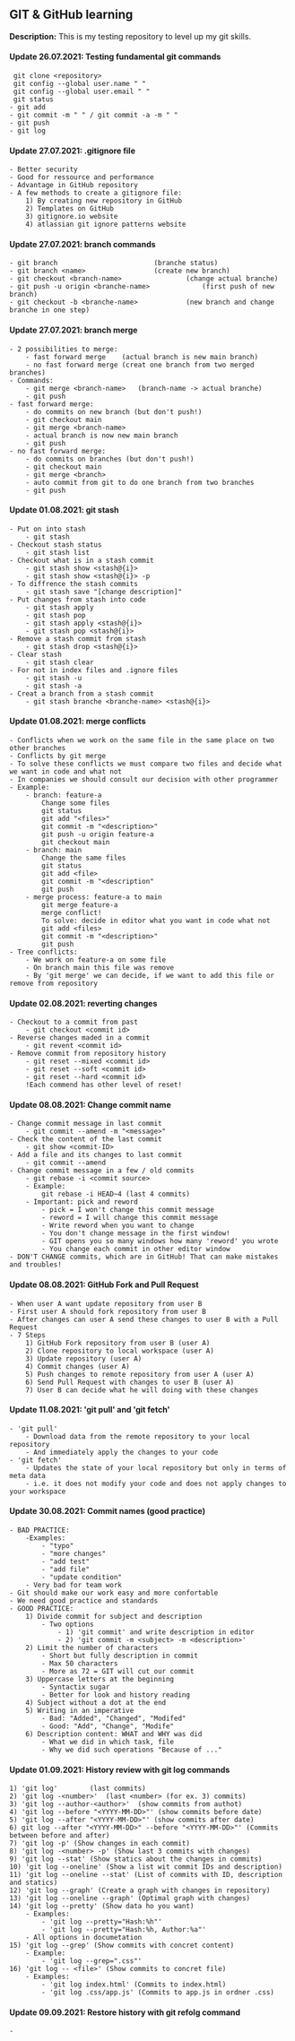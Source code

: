 <h2> GIT & GitHub learning </h2>

**Description:**
This is my testing repository to level up my git skills.

<h4>Update 26.07.2021: Testing fundamental git commands</h4>

	 git clone <repository>
	 git config --global user.name " "
	 git config --global user.email " "
	 git status
	- git add 
	- git commit -m " " / git commit -a -m " " 
	- git push
	- git log
	
	
<h4>Update 27.07.2021: .gitignore file </h4>

	- Better security
	- Good for ressource and performance
	- Advantage in GitHub repository
	- A few methods to create a gitignore file:
		1) By creating new repository in GitHub
		2) Templates on GitHub
		3) gitignore.io website
		4) atlassian git ignore patterns website
		

<h4>Update 27.07.2021: branch commands </h4>
	
	- git branch						(branche status)	
	- git branch <name>					(create new branch)
	- git checkout <branch-name>				(change actual branche)
	- git push -u origin <branche-name> 			(first push of new branch)
	- git checkout -b <branche-name>			(new branch and change branche in one step)
	
	
<h4>Update 27.07.2021: branch merge </h4>

	- 2 possibilities to merge:
		- fast forward merge	(actual branch is new main branch)
		- no fast forward merge	(creat one branch from two merged branches)
	- Commands:
		- git merge <branch-name>	(branch-name -> actual branche)
		- git push 					
	- fast forward merge:
		- do commits on new branch (but don't push!)
		- git checkout main
		- git merge <branch-name>
		- actual branch is now new main branch
		- git push
	- no fast forward merge:
		- do commits on branches (but don't push!)
		- git checkout main
		- git merge <branch>
		- auto commit from git to do one branch from two branches
		- git push
	
<h4>Update 01.08.2021: git stash </h4>
	
	- Put on into stash 
		- git stash
	- Checkout stash status
		- git stash list
	- Checkout what is in a stash commit
		- git stash show <stash@{i}>
		- git stash show <stash@{i}> -p
	- To diffrence the stash commits
		- git stash save "[change description]"
	- Put changes from stash into code
		- git stash apply
		- git stash pop
		- git stash apply <stash@{i}>
		- git stash pop <stash@{i}>
	- Remove a stash commit from stash
		- git stash drop <stash@{i}>
	- Clear stash
		- git stash clear
	- For not in index files and .ignore files
		- git stash -u
		- git stash -a
	- Creat a branch from a stash commit
		- git stash branche <branche-name> <stash@{i}>
		

<h4>Update 01.08.2021: merge conflicts </h4>

	- Conflicts when we work on the same file in the same place on two other branches
	- Conflicts by git merge
	- To solve these conflicts we must compare two files and decide what we want in code and what not
	- In companies we should consult our decision with other programmer
	- Example:
		- branch: feature-a
			Change some files
			git status
			git add "<files>"
			git commit -m "<description>"
			git push -u origin feature-a
			git checkout main
		- branch: main
			Change the same files
			git status
			git add <file>
			git commit -m "<description"
			git push
		- merge process: feature-a to main
			git merge feature-a
			merge conflict!
			To solve: decide in editor what you want in code what not
			git add <files>
			git commit -m "<description>"
			git push
	- Tree conflicts: 
		- We work on feature-a on some file
		- On branch main this file was remove
		- By 'git merge' we can decide, if we want to add this file or remove from repository
		
<h4>Update 02.08.2021: reverting changes </h4>
	
	- Checkout to a commit from past
		- git checkout <commit id>
	- Reverse changes maded in a commit
		- git revent <commit id>
	- Remove commit from repository history
		- git reset --mixed <commit id>
		- git reset --soft <commit id>
		- git reset --hard <commit id>
		!Each commend has other level of reset!
		
<h4>Update 08.08.2021: Change commit name </h4>

	- Change commit message in last commit
		- git commit --amend -m "<message>"
	- Check the content of the last commit
		- git show <commit-ID>
	- Add a file and its changes to last commit
		- git commit --amend
	- Change commit message in a few / old commits
		- git rebase -i <commit source>
		- Example: 
			git rebase -i HEAD~4 (last 4 commits)
		- Important: pick and reword
			- pick = I won't change this commit message
			- reword = I will change this commit message
			- Write reword when you want to change
			- You don't change message in the first window!
			- GIT opens you so many windows how many 'reword' you wrote
			- You change each commit in other editor window
	- DON'T CHANGE commits, which are in GitHub! That can make mistakes and troubles!
	
<h4>Update 08.08.2021: GitHub Fork and Pull Request</h4>

	- When user A want update repository from user B
	- First user A should fork repository from user B
	- After changes can user A send these changes to user B with a Pull Request
	- 7 Steps
		1) GitHub Fork repository from user B (user A)
		2) Clone repository to local workspace (user A)
		3) Update repository (user A)
		4) Commit changes (user A)
		5) Push changes to remote repository from user A (user A)
		6) Send Pull Request with changes to user B (user A)
		7) User B can decide what he will doing with these changes
		
<h4> Update 11.08.2021: 'git pull' and 'git fetch'</h4>
	
	- 'git pull'
		- Download data from the remote repository to your local repository 
		- And immediately apply the changes to your code
	- 'git fetch'
		- Updates the state of your local repository but only in terms of meta data
		- i.e. it does not modify your code and does not apply changes to your workspace

<h4> Update 30.08.2021: Commit names (good practice)</h4>

	- BAD PRACTICE:
		-Examples:
			- "typo"
			- "more changes"
			- "add test"
			- "add file"
			- "update condition"
		- Very bad for team work 
	- Git should make our work easy and more confortable
	- We need good practice and standards 
	- GOOD PRACTICE:
		1) Divide commit for subject and description
			- Two options
				- 1) 'git commit' and write description in editor
				- 2) 'git commit -m <subject> -m <description>'
		2) Limit the number of characters
			- Short but fully description in commit
			- Max 50 characters
			- More as 72 = GIT will cut our commit
		3) Uppercase letters at the beginning
			- Syntactix sugar
			- Better for look and history reading
		4) Subject without a dot at the end
		5) Writing in an imperative
			- Bad: "Added", "Changed", "Modifed"
			- Good: "Add", "Change", "Modife"
		6) Description content: WHAT and WHY was did
			- What we did in which task, file
			- Why we did such operations "Because of ..."
			
<h4> Update 01.09.2021: History review with git log commands</h4>

	1) 'git log'		(last commits)
	2) 'git log -<number>' 	(last <number> (for ex. 3) commits)
	3) 'git log --author-<author>'	(show commits from authot)
	4) 'git log --before "<YYYY-MM-DD>"' (show commits before date)
	5) 'git log --after "<YYYY-MM-DD>"' (show commits after date)
	6) git log --after "<YYYY-MM-DD>" --before "<YYYY-MM-DD>"' (Commits between before and after)
	7) 'git log -p' (Show changes in each commit)
	8) 'git log -<number> -p' (Show last 3 commits with changes)
	9) 'git log --stat' (Show statics about the changes in commits)
	10) 'git log --oneline' (Show a list wit commit IDs and description)
	11) 'git log --oneline --stat' (List of commits with ID, description and statics)
	12) 'git log --graph' (Create a graph with changes in repository)
	13) 'git log --oneline --graph' (Optimal graph with changes)
	14) 'git log --pretty' (Show data ho you want)
		- Examples:
			- 'git log --pretty="Hash:%h"'
			- 'git log --pretty="Hash:%h, Author:%a"'
		- All options in documetation
	15) 'git log --grep' (Show commits with concret content)
		- Example:
			- 'git log --grep=".css"'
	16) 'git log -- <file>' (Show commits to concret file)
		- Examples:
			- 'git log index.html' (Commits to index.html)
			- 'git log .css/app.js' (Commits to app.js in ordner .css)
			
<h4> Update 09.09.2021: Restore history with git refolg command</h4>
	
	-
			
		
			



